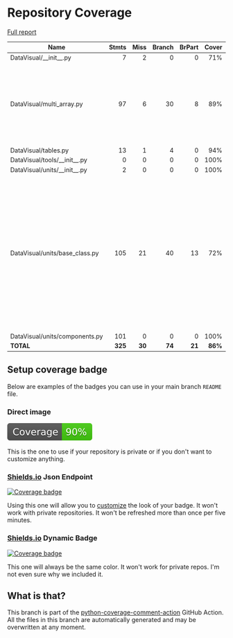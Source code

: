 # Repository Coverage

[Full report](https://htmlpreview.github.io/?https://github.com/MartinPdeS/DataVisual/blob/python-coverage-comment-action-data/htmlcov/index.html)

| Name                             |    Stmts |     Miss |   Branch |   BrPart |   Cover |   Missing |
|--------------------------------- | -------: | -------: | -------: | -------: | ------: | --------: |
| DataVisual/\_\_init\_\_.py       |        7 |        2 |        0 |        0 |     71% |     11-12 |
| DataVisual/multi\_array.py       |       97 |        6 |       30 |        8 |     89% |39, 42->41, 44, 47->46, 73->72, 86->85, 99->98, 126, 161, 285-286 |
| DataVisual/tables.py             |       13 |        1 |        4 |        0 |     94% |        55 |
| DataVisual/tools/\_\_init\_\_.py |        0 |        0 |        0 |        0 |    100% |           |
| DataVisual/units/\_\_init\_\_.py |        2 |        0 |        0 |        0 |    100% |           |
| DataVisual/units/base\_class.py  |      105 |       21 |       40 |       13 |     72% |106-108, 111-114, 145->144, 150->149, 152, 155->154, 166, 168, 170, 172, 175-182, 228->231, 241, 253 |
| DataVisual/units/components.py   |      101 |        0 |        0 |        0 |    100% |           |
|                        **TOTAL** |  **325** |   **30** |   **74** |   **21** | **86%** |           |


## Setup coverage badge

Below are examples of the badges you can use in your main branch `README` file.

### Direct image

[![Coverage badge](https://raw.githubusercontent.com/MartinPdeS/DataVisual/python-coverage-comment-action-data/badge.svg)](https://htmlpreview.github.io/?https://github.com/MartinPdeS/DataVisual/blob/python-coverage-comment-action-data/htmlcov/index.html)

This is the one to use if your repository is private or if you don't want to customize anything.

### [Shields.io](https://shields.io) Json Endpoint

[![Coverage badge](https://img.shields.io/endpoint?url=https://raw.githubusercontent.com/MartinPdeS/DataVisual/python-coverage-comment-action-data/endpoint.json)](https://htmlpreview.github.io/?https://github.com/MartinPdeS/DataVisual/blob/python-coverage-comment-action-data/htmlcov/index.html)

Using this one will allow you to [customize](https://shields.io/endpoint) the look of your badge.
It won't work with private repositories. It won't be refreshed more than once per five minutes.

### [Shields.io](https://shields.io) Dynamic Badge

[![Coverage badge](https://img.shields.io/badge/dynamic/json?color=brightgreen&label=coverage&query=%24.message&url=https%3A%2F%2Fraw.githubusercontent.com%2FMartinPdeS%2FDataVisual%2Fpython-coverage-comment-action-data%2Fendpoint.json)](https://htmlpreview.github.io/?https://github.com/MartinPdeS/DataVisual/blob/python-coverage-comment-action-data/htmlcov/index.html)

This one will always be the same color. It won't work for private repos. I'm not even sure why we included it.

## What is that?

This branch is part of the
[python-coverage-comment-action](https://github.com/marketplace/actions/python-coverage-comment)
GitHub Action. All the files in this branch are automatically generated and may be
overwritten at any moment.